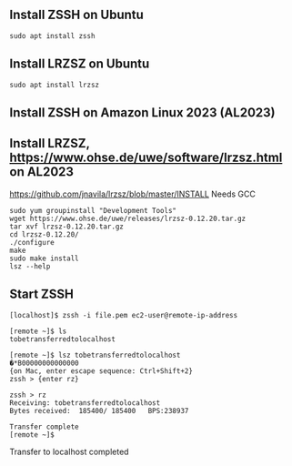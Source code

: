 ## Install ZSSH on Ubuntu
`sudo apt install zssh`

## Install LRZSZ on Ubuntu
`sudo apt install lrzsz`

## Install ZSSH on Amazon Linux 2023 (AL2023)


## Install LRZSZ, https://www.ohse.de/uwe/software/lrzsz.html on AL2023
https://github.com/jnavila/lrzsz/blob/master/INSTALL
Needs GCC
```
sudo yum groupinstall "Development Tools"
wget https://www.ohse.de/uwe/releases/lrzsz-0.12.20.tar.gz
tar xvf lrzsz-0.12.20.tar.gz
cd lrzsz-0.12.20/
./configure
make
sudo make install
lsz --help
```

## Start ZSSH
```
[localhost]$ zssh -i file.pem ec2-user@remote-ip-address

[remote ~]$ ls
tobetransferredtolocalhost

[remote ~]$ lsz tobetransferredtolocalhost
�*B00000000000000
{on Mac, enter escape sequence: Ctrl+Shift+2}
zssh > {enter rz}

zssh > rz
Receiving: tobetransferredtolocalhost                                              
Bytes received:  185400/ 185400   BPS:238937                

Transfer complete
[remote ~]$ 
```
Transfer to localhost completed

